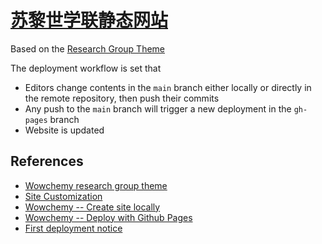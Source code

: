 # [苏黎世学联静态网站](https://acssz.github.io)
Based on the [Research Group Theme](https://github.com/wowchemy/starter-hugo-research-group)

The deployment workflow is set that
- Editors change contents in the `main` branch either locally or directly in the remote repository, then push their commits
- Any push to the `main` branch will trigger a new deployment in the `gh-pages` branch
- Website is updated

## References

- [Wowchemy research group theme](https://github.com/wowchemy/starter-hugo-research-group)
- [Site Customization](https://wowchemy.com/docs/getting-started/customization/)
- [Wowchemy -- Create site locally](https://wowchemy.com/docs/getting-started/install-hugo-extended/)
- [Wowchemy -- Deploy with Github Pages](https://wowchemy.com/docs/hugo-tutorials/deployment/#github-pages)
- [First deployment notice](https://github.com/peaceiris/actions-gh-pages#%EF%B8%8F-first-deployment-with-github_token)
